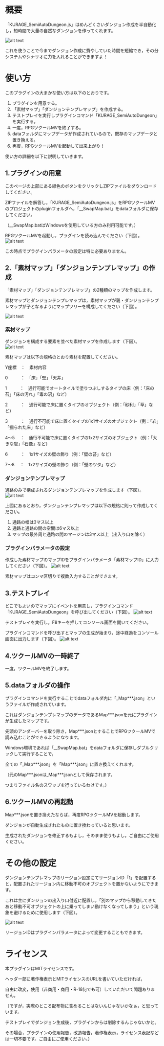 # 概要

「KURAGE_SemiAutoDungeon.js」はめんどくさいダンジョン作成を半自動化し，短時間で大量の自然なダンジョンを作ってくれます。

![alt text](https://github.com/kurageya0307/SemiAutoDungeon/blob/pictures/BEFORE_AFTER.png)

これを使うことで今までダンジョン作成に費やしていた時間を短縮でき，その分システムやシナリオに力を入れることができますよ！

# 使い方

このプラグインの大まかな使い方は以下のとおりです。
1. プラグインを用意する。
2. 「素材マップ」「ダンジョンテンプレマップ」を作成する。
3. テストプレイを実行しプラグインコマンド「KURAGE_SemiAutoDungeon」を実行する。
4. 一度，RPGツクールMVを終了する。
5. dataフォルダにマップデータが作成されているので，既存のマップデータと置き換える。
6. 再度，RPGツクールMVを起動して出来上がり！

使い方の詳細を以下に説明していきます。

## 1.プラグインの用意
このページの上部にある緑色のボタンをクリックしZIPファイルをダウンロードしてください。

ZIPファイルを解答し，「KURAGE_SemiAutoDungeon.js」をRPGツクールMVのプロジェクトのpluginフォルダへ，「__SwapMap.bat」をdataフォルダに保存してください。

（__SwapMap.batはWindowsを使用している方のみ利用可能です。）

RPGツクールMVを起動し，プラグインを読み込んでください（下図）。
![alt text](https://github.com/kurageya0307/SemiAutoDungeon/blob/pictures/PLUGIN.png)

この時点でプラグインパラメータの設定は特に必要ありません。

## 2.「素材マップ」「ダンジョンテンプレマップ」の作成
「素材マップ」「ダンジョンテンプレマップ」の2種類のマップを作成します。

素材マップとダンジョンテンプレマップは，素材マップが親・ダンジョンテンプレマップが子となるようにマップツリーを構成してください（下図）。

![alt text](https://github.com/kurageya0307/SemiAutoDungeon/blob/pictures/MAPTREE.png)

### 素材マップ
ダンジョンを構成する要素を並べた素材マップを作成します（下図）。
![alt text](https://github.com/kurageya0307/SemiAutoDungeon/blob/pictures/SOZAI.png)

素材マップは以下の規格のとおり素材を配置してください。

Y座標　：　素材内容

0　　　：　「床」「壁」「天井」

1　　　：　通行可能でオートタイルで塗りつぶしするタイプの床（例：「床の苔」「床の汚れ」「毒の沼」など）

2　　　：　通行可能で床に置くタイプのオブジェクト（例：「砂利」「草」など）

3　　　：　通行不可能で床に置くタイプの1x1サイズのオブジェクト（例：「岩」「掘られた床」など）

4～5 　：　通行不可能で床に置くタイプの1x2サイズのオブジェクト（例：「大きな岩」「石像」など）

6　　　：　1x1サイズの壁の飾り（例：「壁の苔」など）

7～8 　：　1x2サイズの壁の飾り（例：「壁のツタ」など）

### ダンジョンテンプレマップ
通路のみで構成されるダンジョンテンプレマップを作成します（下図）。
![alt text](https://github.com/kurageya0307/SemiAutoDungeon/blob/pictures/TEMPLATE.png)

上図にあるとおり，ダンジョンテンプレマップは以下の規格に則って作成してください。

1. 通路の幅は3マス以上
2. 通路と通路の間の空間は6マス以上
3. マップの最外周と通路の間のマージンは3マス以上（出入り口を除く）

### プラグインパラメータの設定
作成した素材マップのマップIDをプラグインパラメータ「素材マップID」に入力してください（下図）。
![alt text](https://github.com/kurageya0307/SemiAutoDungeon/blob/pictures/PLUGIN_PARAMETER.png)

素材マップはコンマ区切りで複数入力することができます。

## 3.テストプレイ
どこでもよいのでマップにイベントを用意し，プラグインコマンド「KURAGE_SemiAutoDungeon」を呼び出してください（下図）。
![alt text](https://github.com/kurageya0307/SemiAutoDungeon/blob/pictures/CALL_COMMAND.png)

テストプレイを実行し，F8キーを押してコンソール画面を開いてください。

プラグインコマンドを呼び出すとマップの生成が始まり，途中経過をコンソール画面に出力します（下図）。
![alt text](https://github.com/kurageya0307/SemiAutoDungeon/blob/pictures/CONSOLE.png)

## 4.ツクールMVの一時終了
一度，ツクールMVを終了します。

## 5.dataフォルダの操作
プラグインコマンドを実行することでdataフォルダ内に「_Map***.json」というファイルが作成されています。

これはダンジョンテンプレマップのデータであるMap***.jsonを元にプラグインが生成したマップです。

先頭のアンダーバーを取り除き，Map***.jsonとすることでRPGツクールMVで読み込むことができるようになります。

Windows環境であれば「__SwapMap.bat」をdataフォルダに保存しダブルクリックして実行することで，

全ての「_Map***.json」を「Map***.json」に置き換えてくれます。

（元のMap***.jsonは_Map***.jsonとして保存されます。

つまりファイル名のスワップを行っているわけです。）

## 6.ツクールMVの再起動
Map***.jsonを置き換えたならば，再度RPGツクールMVを起動します。

ダンジョンが自動生成されたものに置き換わっていると思います。

生成されたダンジョンを修正するもよし，そのまま使うもよし，ご自由にご使用ください。

# その他の設定
ダンジョンテンプレマップのリージョン設定にてリージョンID「1」を配置すると，配置されたリージョン内に移動不可のオブジェクトを置かないようにできます。

これは主にダンジョンの出入り口付近に配置し，「別のマップから移動してきたあと移動不可オブジェクトの上に乗ってしまい動けなくなってしまう」という現象を避けるために使用します（下図）。

![alt text](https://github.com/kurageya0307/SemiAutoDungeon/blob/pictures/REGION.png)

リージョンIDはプラグインパラメータによって変更することもできます。

# ライセンス
本プラグインはMITライセンスです。

ヘッダー部に著作権表示とMITライセンスのURLを書いていただければ，

自由に改変，使用（非商用・商用・R-18何でも可）していただいて問題ありません。

（ですが，実際のところ配布物に含めることはないんじゃないかなぁ，と思っています。

テストプレイでダンジョン生成後，プラグインからは削除するんじゃないかと。

その場合，プラグインの使用報告，改造報告，著作権表示，ライセンス表記などは一切不要です。ご自由にご使用ください。）
